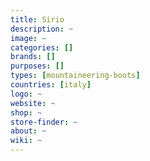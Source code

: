 ```yaml
---
title: Sirio 
description: ~
image: ~
categories: []
brands: []
purposes: []
types: [mountaineering-boots]
countries: [italy]
logo: ~
website: ~
shop: ~
store-finder: ~
about: ~
wiki: ~
---
```


